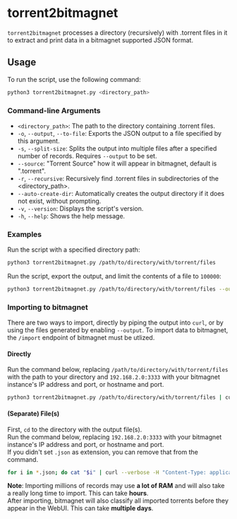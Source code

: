 # torrent2bitmagnet

`torrent2bitmagnet` processes a directory (recursively) with .torrent files in it to extract and print data in a bitmagnet supported JSON format.

## Usage

To run the script, use the following command:

```bash
python3 torrent2bitmagnet.py <directory_path>
```

### Command-line Arguments

- `<directory_path>`: The path to the directory containing .torrent files.
- `-o`, `--output`, `--to-file`: Exports the JSON output to a file specified by this argument.
- `-s`, `--split-size`: Splits the output into multiple files after a specified number of records. Requires `--output` to be set.
- `--source`: "Torrent Source" how it will appear in bitmagnet, default is ".torrent".
- `-r`, `--recursive`: Recursively find .torrent files in subdirectories of the <directory_path>.
- `--auto-create-dir`: Automatically creates the output directory if it does not exist, without prompting.
- `-v`, `--version`: Displays the script's version.
- `-h`, `--help`: Shows the help message.

### Examples

Run the script with a specified directory path:
```bash
python3 torrent2bitmagnet.py /path/to/directory/with/torrent/files
```

Run the script, export the output, and limit the contents of a file to `100000`:
```bash
python3 torrent2bitmagnet.py /path/to/directory/with/torrent/files --output /path/to/your/output/torrent_files.json --split-size 100000
```

### Importing to bitmagnet
There are two ways to import, directly by piping the output into `curl`, or by using the files generated by enabling `--output`.
To import data to bitmagnet, the `/import` endpoint of bitmagnet must be utlized.  

#### Directly
Run the command below, replacing `/path/to/directory/with/torrent/files` with the path to your directory and `192.168.2.0:3333` with your bitmagnet instance's IP address and port, or hostname and port.

```bash
python3 torrent2bitmagnet.py /path/to/directory/with/torrent/files | curl --verbose -H "Content-Type: application/json" -H "Connection: close" --data-binary @- http://192.168.2.0:3333/import
```

#### (Separate) File(s)
First, `cd` to the directory with the output file(s).  
Run the command below, replacing `192.168.2.0:3333` with your bitmagnet instance's IP address and port, or hostname and port.  
If you didn't set `.json` as extension, you can remove that from the command.

```bash
for i in *.json; do cat "$i" | curl --verbose -H "Content-Type: application/json" -H "Connection: close" --data-binary @- http://192.168.2.0:3333/import; done
```

**Note**: Importing millions of records may use **a lot of RAM** and will also take a really long time to import. This can take **hours**.  
After importing, bitmagnet will also classify all imported torrents before they appear in the WebUI. This can take **multiple days**.
